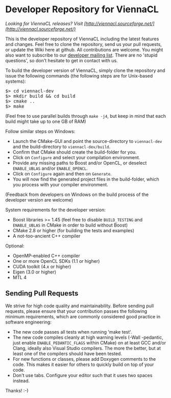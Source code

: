 Developer Repository for ViennaCL
==========================================

*Looking for ViennaCL releases? Visit [http://viennacl.sourceforge.net/](http://viennacl.sourceforge.net/)*

This is the developer repository of ViennaCL including the latest features and changes. Feel free to clone the repository, send us your pull requests, or update the Wiki here at github. All contributions are welcome. You might also want to subscribe to our [developer mailing list](http://lists.sourceforge.net/mailman/listinfo/viennacl-devel). There are no 'stupid questions', so don't hesitate to get in contact with us.

To build the developer version of ViennaCL, simply clone the repository and issue the following commands (the following steps are for Unix-based systems):
<pre>
$> cd viennacl-dev
$> mkdir build && cd build
$> cmake ..
$> make
</pre>

(Feel free to use parallel builds through `make -j4`, but keep in mind that each build might take up to one GB of RAM)

Follow similar steps on Windows:

* Launch the CMake-GUI and point the source-directory to `viennacl-dev` and the build-directory to `viennacl-dev/build`.
* Confirm that CMake should create the build-folder for you.
* Click on `Configure` and select your compilation environment.
* Provide any missing paths to Boost and/or OpenCL, or deselect `ENABLE_UBLAS` and/or `ENABLE_OPENCL`.
* Click on `Configure` again and then on `Generate`.
* You will now find the generated project files in the build-folder, which you process with your compiler environment.

(Feedback from developers on Windows on the build process of the developer version are welcome)


System requirements for the developer version:

* Boost libraries >= 1.45 (feel free to disable `BUILD_TESTING` and `ENABLE_UBLAS` in CMake in order to build without Boost)
* CMake 2.8 or higher (for building the tests and examples)
* A not-too-ancient C++ compiler

Optional:

* OpenMP-enabled C++ compiler
* One or more OpenCL SDKs (1.1 or higher)
* CUDA toolkit (4.x or higher)
* Eigen (3.0 or higher)
* MTL 4


Sending Pull Requests
--------------------------

We strive for high code quality and maintainability. Before sending pull requests, please ensure that your contribution passes the following minimum requirements, which are commonly considered good practice in software engineering:

* The new code passes all tests when running 'make test'.
* The new code compiles cleanly at high warning levels (-Wall -pedantic, just enable `ENABLE_PEDANTIC_FLAGS` within CMake) on at least GCC and/or Clang, ideally also Visual Studio compilers. The more the better, but at least one of the compilers should have been tested.
* For new functions or classes, please add Doxygen comments to the code. This makes it easier for others to quickly build on top of your code.
* Don't use tabs. Configure your editor such that it uses two spaces instead.

Thanks! :-)

